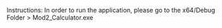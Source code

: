 Instructions: 
In order to run the application, please go to the x64/Debug Folder > Mod2_Calculator.exe
